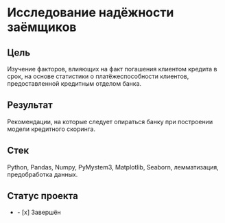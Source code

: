 
# Исследование надёжности заёмщиков
## Цель
Изучение факторов, влияющих на факт погашения клиентом кредита в срок, на основе статистики о платёжеспособности клиентов, предоставленной кредитным отделом банка.
## Результат
Рекомендации, на которые следует опираться банку при построении модели кредитного скоринга.
## Стек
Python, Pandas, Numpy, PyMystem3, Matplotlib, Seaborn, лемматизация, предобработка данных.
## Статус проекта
<ul><li>- [x] Завершён</li>
